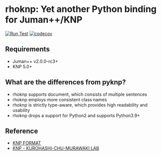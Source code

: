# rhoknp: Yet another Python binding for Juman++/KNP

[![Run Test](https://github.com/ku-nlp/rhoknp/actions/workflows/test.yml/badge.svg)](https://github.com/ku-nlp/rhoknp/actions/workflows/test.yml)
[![codecov](https://codecov.io/gh/ku-nlp/rhoknp/branch/main/graph/badge.svg?token=29S0XMLTRG)](https://codecov.io/gh/ku-nlp/rhoknp)

## Requirements
- Juman++ v2.0.0-rc3+
- KNP 5.0+

## What are the differences from pyknp?

- rhoknp supports document, which consists of multiple sentences
- rhoknp employs more consistent class names
- rhoknp is strictly type-aware, which provides high readability and usability
- rhoknp drops a support for Python2 and supports Python3.9+


## Reference

- [KNP FORMAT](http://cr.fvcrc.i.nagoya-u.ac.jp/~sasano/knp/format.html)
- [KNP - KUROHASHI-CHU-MURAWAKI LAB](https://nlp.ist.i.kyoto-u.ac.jp/?KNP)
